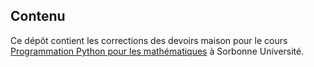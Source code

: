 ## Contenu

Ce dépôt contient les corrections des devoirs maison pour le cours
[Programmation Python pour les mathématiques](https://python.guillod.org)
à Sorbonne Université.
